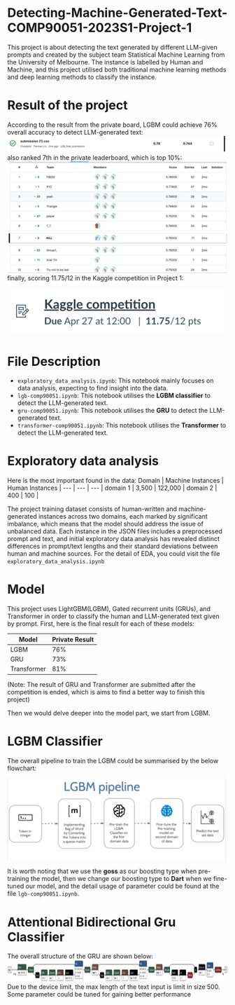 # Detecting-Machine-Generated-Text-COMP90051-2023S1-Project-1
This project is about detecting the text generated by different LLM-given prompts and created by the subject team Statistical Machine Learning from the University of Melbourne. The instance is labelled by Human and Machine, and this project utilised both traditional machine learning methods and deep learning methods to classify the instance.

# Result of the project
According to the result from the private board, LGBM could achieve 76% overall accuracy to detect LLM-generated text:
![private and public result](graph/lgb_accuracy.png)
also ranked 7th in the private leaderboard, which is top 10%:
![private and public result](graph/kaggle_rank.png)
finally, scoring 11.75/12 in the Kaggle competition in Project 1:

![private and public result](graph/score.png)

# File Description
* `exploratory_data_analysis.ipynb`: This notebook mainly focuses on data analysis, expecting to find insight into the data.
* `lgb-comp90051.ipynb`: This notebook utilises the **LGBM classifier** to detect the LLM-generated text.
* `gru-comp90051.ipynb`: This notebook utilises the **GRU** to detect the LLM-generated text.
* `transformer-comp90051.ipynb`: This notebook utilises the **Transformer** to detect the LLM-generated text.

# Exploratory data analysis
Here is the most important found in the data:
Domain   | Machine Instances | Human Instances |
--- | --- | --- |
domain 1 | 3,500 | 122,000 | 
domain 2 | 400 | 100 | 

The project training dataset consists of human-written and machine-generated instances across two domains, each marked by significant imbalance, which means that the model should address the issue of unbalanced data. Each instance in the JSON files includes a preprocessed prompt and text, and initial exploratory data analysis has revealed distinct differences in prompt/text lengths and their standard deviations between human and machine sources. For the detail of EDA, you could visit the file `exploratory_data_analysis.ipynb`
# Model
This project uses LightGBM(LGBM), Gated recurrent units (GRUs), and Transformer in order to classify the human and LLM-generated text given by prompt. First, here is the final result for each of these models:

Model   | Private Result |
--- | --- |
LGBM | 76% |
GRU | 73% |
Transformer | 81% |

(Note: The result of GRU and Transformer are submitted after the competition is ended, which is aims to find a better way to finish this project)

Then we would delve deeper into the model part, we start from LGBM.

# LGBM Classifier
The overall pipeline to train the LGBM could be summarised by the below flowchart:

<img src='graph/lgb_pipeline.png' width='500'>

It is worth noting that we use the **goss** as our boosting type when pre-training the model, then we change our boosting type to **Dart** when we fine-tuned our model, and the detail usage of parameter could be found at the file `lgb-comp90051.ipynb`.

# Attentional Bidirectional Gru Classifier
The overall structure of the GRU are shown below:
<img src='graph/gru_structure.png' width='1000' height ='50'>
Due to the device limit, the max length of the text input is limit in size 500. Some parameter could be tuned for gaining better performance

